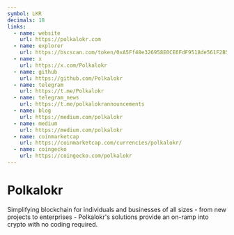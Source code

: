 ```yaml
---
symbol: LKR
decimals: 18
links:
  - name: website
    url: https://polkalokr.com
  - name: explorer
    url: https://bscscan.com/token/0xA5Ff48e326958E0CE6FdF9518de561F2B5f57dA3
  - name: x
    url: https://x.com/Polkalokr
  - name: github
    url: https://github.com/Polkalokr
  - name: telegram
    url: https://t.me/Polkalokr
  - name: telegram_news
    url: https://t.me/polkalokrannouncements
  - name: blog
    url: https://medium.com/polkalokr
  - name: medium
    url: https://medium.com/polkalokr
  - name: coinmarketcap
    url: https://coinmarketcap.com/currencies/polkalokr/
  - name: coingecko
    url: https://coingecko.com/polkalokr
---
```


# Polkalokr

Simplifying blockchain for individuals and businesses of all sizes - from new projects to enterprises - Polkalokr's solutions provide an on-ramp into crypto with no coding required.
